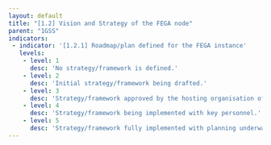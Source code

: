 ```yaml
---
layout: default
title: "[1.2] Vision and Strategy of the FEGA node"
parent: "1GSS"
indicators:
 - indicator: '[1.2.1] Roadmap/plan defined for the FEGA instance'
   levels:
    - level: 1
      desc: 'No strategy/framework is defined.'
    - level: 2
      desc: 'Initial strategy/framework being drafted.'
    - level: 3  
      desc: 'Strategy/framework approved by the hosting organisation of the node or consortium of the node.'
    - level: 4
      desc: 'Strategy/framework being implemented with key personnel.'
    - level: 5
      desc: 'Strategy/framework fully implemented with planning underway for the next 4 years.'
---
```

